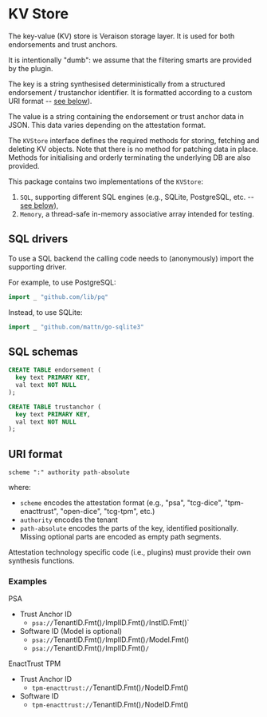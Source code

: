 # KV Store

The key-value (KV) store is Veraison storage layer.  It is used for both endorsements and trust anchors.

It is intentionally "dumb": we assume that the filtering smarts are provided by the plugin.

The key is a string synthesised deterministically from a structured endorsement / trustanchor identifier.  It is formatted according to a custom URI format -- [see below](#uri-format)).

The value is a string containing the endorsement or trust anchor data in JSON.  This data varies depending on the attestation format.

The `KVStore` interface defines the required methods for storing, fetching and deleting KV objects.  Note that there is no method for patching data in place.  Methods for initialising and orderly terminating the underlying DB are also provided.

This package contains two implementations of the `KVStore`:

1. `SQL`, supporting different SQL engines (e.g., SQLite, PostgreSQL, etc. -- [see below](#sql-drivers)),
1. `Memory`, a thread-safe in-memory associative array intended for testing.

## SQL drivers

To use a SQL backend the calling code needs to (anonymously) import the supporting driver.

For example, to use PostgreSQL:
```go
import _ "github.com/lib/pq"
```
Instead, to use SQLite:
```go
import _ "github.com/mattn/go-sqlite3"
```

## SQL schemas

```sql
CREATE TABLE endorsement (
  key text PRIMARY KEY,
  val text NOT NULL
);

CREATE TABLE trustanchor (
  key text PRIMARY KEY,
  val text NOT NULL
);
```

## URI format

```abnf
scheme ":" authority path-absolute
```

where:

* `scheme` encodes the attestation format (e.g., "psa", "tcg-dice",
"tpm-enacttrust", "open-dice", "tcg-tpm", etc.)
* `authority` encodes the tenant
* `path-absolute` encodes the parts of the key, identified positionally.  Missing optional parts are encoded as empty path segments.

Attestation technology specific code (i.e., plugins) must provide their own synthesis functions.

### Examples

PSA

* Trust Anchor ID
  * `psa://`TenantID.Fmt()`/`ImplID.Fmt()`/`InstID.Fmt()`
* Software ID (Model is optional)
  * `psa://`TenantID.Fmt()`/`ImplID.Fmt()`/`Model.Fmt()
  * `psa://`TenantID.Fmt()`/`ImplID.Fmt()`/`


EnactTrust TPM

* Trust Anchor ID
  * `tpm-enacttrust://`TenantID.Fmt()`/`NodeID.Fmt()
* Software ID
  * `tpm-enacttrust://`TenantID.Fmt()`/`NodeID.Fmt()

